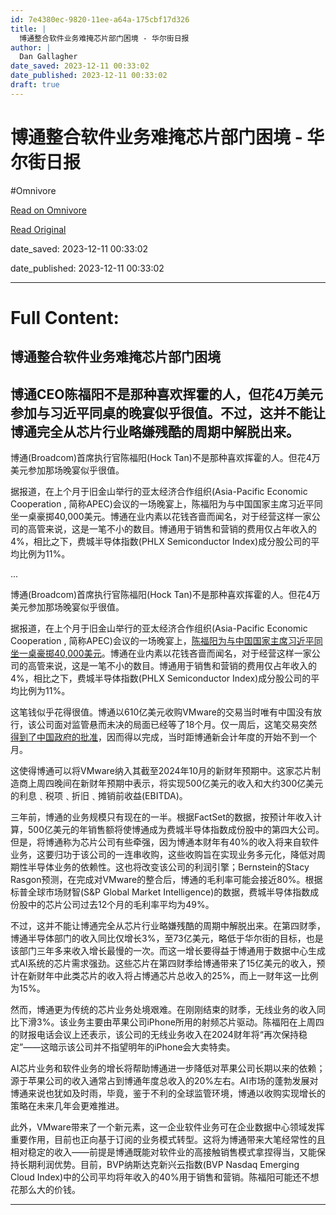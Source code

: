 ```yaml
---
id: 7e4380ec-9820-11ee-a64a-175cbf17d326
title: |
  博通整合软件业务难掩芯片部门困境 - 华尔街日报
author: |
  Dan Gallagher
date_saved: 2023-12-11 00:33:02
date_published: 2023-12-11 00:33:02
draft: true
---
```


# 博通整合软件业务难掩芯片部门困境 - 华尔街日报
#Omnivore

[Read on Omnivore](https://omnivore.app/me/-18c58d7b978)

[Read Original](https://cn.wsj.com/amp/articles/%E5%8D%9A%E9%80%9A%E6%96%B0%E8%BD%AF%E4%BB%B6%E4%B8%9A%E5%8A%A1%E4%BB%8D%E9%9A%BE%E6%8E%A9%E8%8A%AF%E7%89%87%E9%83%A8%E9%97%A8%E5%9B%B0%E5%A2%83-9a154cf3)

date_saved: 2023-12-11 00:33:02

date_published: 2023-12-11 00:33:02

--- 

# Full Content: 

##  博通整合软件业务难掩芯片部门困境

## 博通CEO陈福阳不是那种喜欢挥霍的人，但花4万美元参加与习近平同桌的晚宴似乎很值。不过，这并不能让博通完全从芯片行业略嫌残酷的周期中解脱出来。

博通(Broadcom)首席执行官陈福阳(Hock Tan)不是那种喜欢挥霍的人。但花4万美元参加那场晚宴似乎很值。

据报道，在上个月于旧金山举行的亚太经济合作组织(Asia-Pacific Economic Cooperation , 简称APEC)会议的一场晚宴上，陈福阳为与中国国家主席习近平同坐一桌豪掷40,000美元。博通在业内素以花钱吝啬而闻名，对于经营这样一家公司的高管来说，这是一笔不小的数目。博通用于销售和营销的费用仅占年收入的4%，相比之下，费城半导体指数(PHLX Semiconductor Index)成分股公司的平均比例为11%。

...

博通(Broadcom)首席执行官陈福阳(Hock Tan)不是那种喜欢挥霍的人。但花4万美元参加那场晚宴似乎很值。

据报道，在上个月于旧金山举行的亚太经济合作组织(Asia-Pacific Economic Cooperation , 简称APEC)会议的一场晚宴上，[陈福阳为与中国国家主席习近平同坐一桌豪掷40,000美元](https://cn.wsj.com/articles/CN-BCH-20231128191819)。博通在业内素以花钱吝啬而闻名，对于经营这样一家公司的高管来说，这是一笔不小的数目。博通用于销售和营销的费用仅占年收入的4%，相比之下，费城半导体指数(PHLX Semiconductor Index)成分股公司的平均比例为11%。

这笔钱似乎花得很值。博通以610亿美元收购VMware的交易当时唯有中国没有放行，该公司面对监管悬而未决的局面已经等了18个月。仅一周后，这笔交易突然[得到了中国政府的批准](https://cn.wsj.com/articles/CN-BIZ-20231122072856)，因而得以完成，当时距博通新会计年度的开始不到一个月。

这使得博通可以将VMware纳入其截至2024年10月的新财年预期中。这家芯片制造商上周四晚间在新财年预期中表示，将实现500亿美元的收入和大约300亿美元的利息﹑税项﹑折旧﹑摊销前收益(EBITDA)。

三年前，博通的业务规模只有现在的一半。根据FactSet的数据，按预计年收入计算，500亿美元的年销售额将使博通成为费城半导体指数成份股中的第四大公司。但是，将博通称为芯片公司有些牵强，因为博通本财年有40%的收入将来自软件业务，这要归功于该公司的一连串收购，这些收购旨在实现业务多元化，降低对周期性半导体业务的依赖性。这也将改变该公司的利润引擎；Bernstein的Stacy Rasgon预测，在完成对VMware的整合后，博通的毛利率可能会接近80%。根据标普全球市场财智(S&P Global Market Intelligence)的数据，费城半导体指数成份股中的芯片公司过去12个月的毛利率平均为49%。

不过，这并不能让博通完全从芯片行业略嫌残酷的周期中解脱出来。在第四财季，博通半导体部门的收入同比仅增长3%，至73亿美元，略低于华尔街的目标，也是该部门三年多来收入增长最慢的一次。而这一增长要得益于博通用于数据中心生成式AI系统的芯片需求强劲。这些芯片在第四财季给博通带来了15亿美元的收入，预计在新财年中此类芯片的收入将占博通芯片总收入的25%，而上一财年这一比例为15%。

然而，博通更为传统的芯片业务处境艰难。在刚刚结束的财季，无线业务的收入同比下滑3%。该业务主要由苹果公司iPhone所用的射频芯片驱动。陈福阳在上周四的财报电话会议上还表示，该公司的无线业务收入在2024财年将“再次保持稳定”——这暗示该公司并不指望明年的iPhone会大卖特卖。

AI芯片业务和软件业务的增长将帮助博通进一步降低对苹果公司长期以来的依赖；源于苹果公司的收入通常占到博通年度总收入的20%左右。AI市场的蓬勃发展对博通来说也犹如及时雨，毕竟，鉴于不利的全球监管环境，博通以收购实现增长的策略在未来几年会更难推进。

此外，VMware带来了一个新元素，这一企业软件业务可在企业数据中心领域发挥重要作用，目前也正向基于订阅的业务模式转型。这将为博通带来大笔经常性的且相对稳定的收入——前提是博通既能对软件业的高接触销售模式拿捏得当，又能保持长期利润优势。目前，BVP纳斯达克新兴云指数(BVP Nasdaq Emerging Cloud Index)中的公司平均将年收入的40%用于销售和营销。陈福阳可能还不想花那么大的价钱。

---

